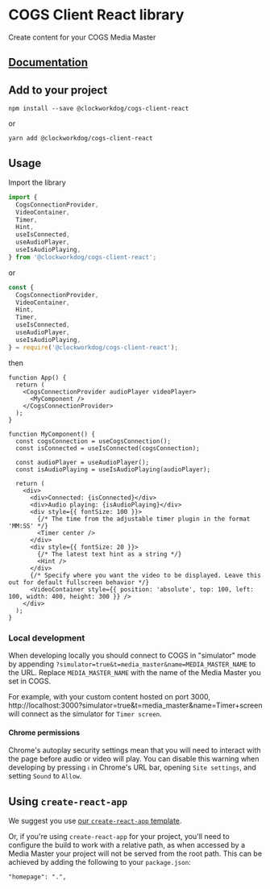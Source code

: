 # COGS Client React library

Create content for your COGS Media Master

## [Documentation](https://clockwork-dog.github.io/cogs-client-react-lib/)

## Add to your project

```shell
npm install --save @clockworkdog/cogs-client-react
```

or

```shell
yarn add @clockworkdog/cogs-client-react
```

## Usage

Import the library

```ts
import {
  CogsConnectionProvider,
  VideoContainer,
  Timer,
  Hint,
  useIsConnected,
  useAudioPlayer,
  useIsAudioPlaying,
} from '@clockworkdog/cogs-client-react';
```

or

```js
const {
  CogsConnectionProvider,
  VideoContainer,
  Hint,
  Timer,
  useIsConnected,
  useAudioPlayer,
  useIsAudioPlaying,
} = require('@clockworkdog/cogs-client-react');
```

then

```tsx
function App() {
  return (
    <CogsConnectionProvider audioPlayer videoPlayer>
      <MyComponent />
    </CogsConnectionProvider>
  );
}

function MyComponent() {
  const cogsConnection = useCogsConnection();
  const isConnected = useIsConnected(cogsConnection);

  const audioPlayer = useAudioPlayer();
  const isAudioPlaying = useIsAudioPlaying(audioPlayer);

  return (
    <div>
      <div>Connected: {isConnected}</div>
      <div>Audio playing: {isAudioPlaying}</div>
      <div style={{ fontSize: 100 }}>
        {/* The time from the adjustable timer plugin in the format 'MM:SS' */}
        <Timer center />
      </div>
      <div style={{ fontSize: 20 }}>
        {/* The latest text hint as a string */}
        <Hint />
      </div>
      {/* Specify where you want the video to be displayed. Leave this out for default fullscreen behavior */}
      <VideoContainer style={{ position: 'absolute', top: 100, left: 100, width: 400, height: 300 }} />
    </div>
  );
}
```

### Local development

When developing locally you should connect to COGS in "simulator" mode by appending `?simulator=true&t=media_master&name=MEDIA_MASTER_NAME` to the URL. Replace `MEDIA_MASTER_NAME` with the name of the Media Master you set in COGS.

For example, with your custom content hosted on port 3000, http://localhost:3000?simulator=true&t=media_master&name=Timer+screen will connect as the simulator for `Timer screen`.

#### Chrome permissions

Chrome's autoplay security settings mean that you will need to interact with the page before audio or video will play. You can disable this warning when developing by pressing `ℹ️` in Chrome's URL bar, opening `Site settings`, and setting `Sound` to `Allow`.

## Using `create-react-app`

We suggest you use [our `create-react-app` template](https://www.npmjs.com/package/@clockworkdog/cra-template-cogs-client).

Or, if you're using `create-react-app` for your project, you'll need to configure the build to work with a relative path, as when accessed by a Media Master your project will not be served from the root path. This can be achieved by adding the following to your `package.json`:

```
"homepage": ".",
```
